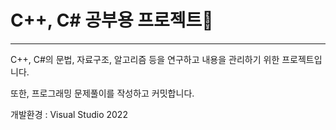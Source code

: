 # C++, C# 공부용 프로젝트📒
---

C++, C#의 문법, 자료구조, 알고리즘 등을 연구하고 내용을 관리하기 위한 프로젝트입니다.

또한, 프로그래밍 문제풀이를 작성하고 커밋합니다.

개발환경 : Visual Studio 2022
